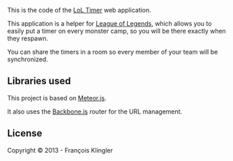 This is the code of the [LoL Timer](http://loltimer.meteor.com) web application.

This application is a helper for [League of Legends](http://leagueoflegends.com), which allows you to easily put a timer on every monster camp, so you will be there exactly when they respawn.

You can share the timers in a room so every member of your team will be synchronized.


Libraries used
--------------

This project is based on [Meteor.js](http://meteorjs.com).

It also uses the [Backbone.js](http://backbonejs.org) router for the URL management.


License
-------

Copyright © 2013 - François Klingler